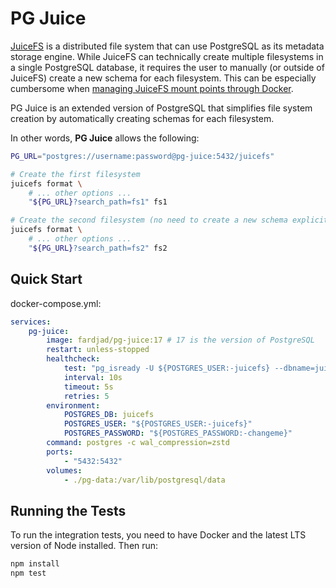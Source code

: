 # PG Juice

[JuiceFS](https://juicefs.com) is a distributed file system that can use
PostgreSQL as its metadata storage engine. While JuiceFS can technically create
multiple filesystems in a single PostgreSQL database, it requires the user to
manually (or outside of JuiceFS) create a new schema for each filesystem. This
can be especially cumbersome when
[managing JuiceFS mount points through Docker](https://juicefs.com/docs/community/juicefs_on_docker).

PG Juice is an extended version of PostgreSQL that simplifies file system
creation by automatically creating schemas for each filesystem.

In other words, **PG Juice** allows the following:

```bash
PG_URL="postgres://username:password@pg-juice:5432/juicefs"

# Create the first filesystem
juicefs format \
    # ... other options ...
    "${PG_URL}?search_path=fs1" fs1

# Create the second filesystem (no need to create a new schema explicitly)
juicefs format \
    # ... other options ...
    "${PG_URL}?search_path=fs2" fs2
```

## Quick Start

docker-compose.yml:

```yaml
services:
    pg-juice:
        image: fardjad/pg-juice:17 # 17 is the version of PostgreSQL
        restart: unless-stopped
        healthcheck:
            test: "pg_isready -U ${POSTGRES_USER:-juicefs} --dbname=juicefs"
            interval: 10s
            timeout: 5s
            retries: 5
        environment:
            POSTGRES_DB: juicefs
            POSTGRES_USER: "${POSTGRES_USER:-juicefs}"
            POSTGRES_PASSWORD: "${POSTGRES_PASSWORD:-changeme}"
        command: postgres -c wal_compression=zstd
        ports:
            - "5432:5432"
        volumes:
            - ./pg-data:/var/lib/postgresql/data
```

## Running the Tests

To run the integration tests, you need to have Docker and the latest LTS version
of Node installed. Then run:

```bash
npm install
npm test
```
